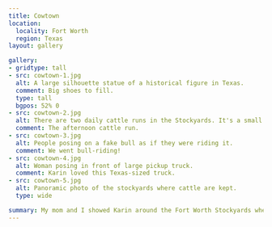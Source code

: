 ```yaml
---
title: Cowtown
location:
  locality: Fort Worth
  region: Texas
layout: gallery

gallery:
- gridtype: tall
- src: cowtown-1.jpg
  alt: A large silhouette statue of a historical figure in Texas.
  comment: Big shoes to fill.
  type: tall
  bgpos: 52% 0
- src: cowtown-2.jpg
  alt: There are two daily cattle runs in the Stockyards. It's a small ordeal, but fun to watch.
  comment: The afternoon cattle run.
- src: cowtown-3.jpg
  alt: People posing on a fake bull as if they were riding it.
  comment: We went bull-riding!
- src: cowtown-4.jpg
  alt: Woman posing in front of large pickup truck.
  comment: Karin loved this Texas-sized truck.
- src: cowtown-5.jpg
  alt: Panoramic photo of the stockyards where cattle are kept.
  type: wide

summary: My mom and I showed Karin around the Fort Worth Stockyards when we visited her before our trip to <abbr title="Southeast">S.E.</abbr> Asia. She had a blast checking out all them there Texans.
---
```

